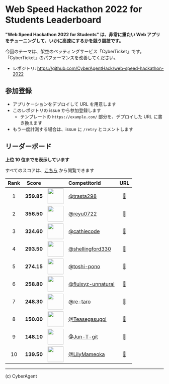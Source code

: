 # Web Speed Hackathon 2022 for Students Leaderboard

**"Web Speed Hackathon 2022 for Students" は、非常に重たい Web アプリをチューニングして、いかに高速にするかを競う競技です。**

今回のテーマは、架空のベッティングサービス「CyberTicket」です。
「CyberTicket」のパフォーマンスを改善してください。

- レポジトリ: https://github.com/CyberAgentHack/web-speed-hackathon-2022

## 参加登録

- アプリケーションをデプロイして URL を用意します
- このレポジトリの issue から参加登録します
  - テンプレートの `https://example.com/` 部分を、デプロイした URL に書き換えます
- もう一度計測する場合は、issue に `/retry` とコメントします

## リーダーボード

**上位 10 位までを表示しています**

すべてのスコアは、[こちら](./score.csv) から閲覧できます

<!-- leaderboard:start -->

|Rank|Score||CompetitorId|URL|
|:--:|:--:|:--:|:--|:--:|
|1|**359.85**|<img alt="" width="50" height="50" src="https://github.com/trasta298.png?size=100"/>|[@trasta298](https://github.com/trasta298)|[:link:](https://wsh.trasta.dev/)|
|2|**356.50**|<img alt="" width="50" height="50" src="https://github.com/reyu0722.png?size=100"/>|[@reyu0722](https://github.com/reyu0722)|[:link:](https://wsh2022.reyu.dev/)|
|3|**324.60**|<img alt="" width="50" height="50" src="https://github.com/cathiecode.png?size=100"/>|[@cathiecode](https://github.com/cathiecode)|[:link:](https://wsh-2022-cathiecode.tk/)|
|4|**293.50**|<img alt="" width="50" height="50" src="https://github.com/shellingford330.png?size=100"/>|[@shellingford330](https://github.com/shellingford330)|[:link:](https://cyber-ticket.herokuapp.com/)|
|5|**274.15**|<img alt="" width="50" height="50" src="https://github.com/toshi-pono.png?size=100"/>|[@toshi-pono](https://github.com/toshi-pono)|[:link:](https://wsh-2022-spring.toshi00.dev/)|
|6|**258.80**|<img alt="" width="50" height="50" src="https://github.com/fluixyz-unnatural.png?size=100"/>|[@fluixyz-unnatural](https://github.com/fluixyz-unnatural)|[:link:](http://2022webspeedhackathon.flui.xyz/)|
|7|**248.30**|<img alt="" width="50" height="50" src="https://github.com/re-taro.png?size=100"/>|[@re-taro](https://github.com/re-taro)|[:link:](https://web-speed-hackathon-re-taro.herokuapp.com/)|
|8|**150.00**|<img alt="" width="50" height="50" src="https://github.com/Teasegasugoi.png?size=100"/>|[@Teasegasugoi](https://github.com/Teasegasugoi)|[:link:](https://web-speed-hackathon-2022-tease.herokuapp.com/)|
|9|**148.10**|<img alt="" width="50" height="50" src="https://github.com/Jun-T-git.png?size=100"/>|[@Jun-T-git](https://github.com/Jun-T-git)|[:link:](https://web-speed-hackathon-22.herokuapp.com/)|
|10|**139.50**|<img alt="" width="50" height="50" src="https://github.com/LilyMameoka.png?size=100"/>|[@LilyMameoka](https://github.com/LilyMameoka)|[:link:](https://web-speed-hackathon-2022-suto.herokuapp.com/)|

<!-- leaderboard:end -->

---

(c) CyberAgent
